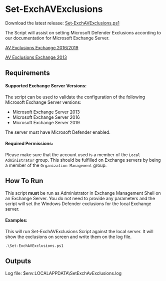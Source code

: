 # Set-ExchAVExclusions

Download the latest release: [Set-ExchAVExclusions.ps1](https://github.com/microsoft/CSS-Exchange/releases/latest/download/Set-ExchAVExclusions.ps1)

The Script will assist on setting Microsoft Defender Exclusions according to our documentation for Microsoft Exchange Server.

[AV Exclusions Exchange 2016/2019](https://docs.microsoft.com/en-us/Exchange/antispam-and-antimalware/windows-antivirus-software?view=exchserver-2019)

[AV Exclusions Exchange 2013](https://docs.microsoft.com/en-us/exchange/anti-virus-software-in-the-operating-system-on-exchange-servers-exchange-2013-help)

## Requirements
#### Supported Exchange Server Versions:
The script can be used to validate the configuration of the following Microsoft Exchange Server versions:
- Microsoft Exchange Server 2013
- Microsoft Exchange Server 2016
- Microsoft Exchange Server 2019

The server must have Microsoft Defender enabled.

#### Required Permissions:
Please make sure that the account used is a member of the `Local Administrator` group. This should be fulfilled on Exchange servers by being a member of the  `Organization Management` group.

## How To Run
This script **must** be run as Administrator in Exchange Management Shell on an Exchange Server. You do not need to provide any parameters and the script will set the Windows Defender exclusions for the local Exchange server.

#### Examples:

This will run Set-ExchAVExclusions Script against the local server.
It will show the exclusions on screen and write them on the log file.

```
.\Set-ExchAVExclusions.ps1
```

## Outputs

Log file:
$env:LOCALAPPDATA\SetExchAvExclusions.log
